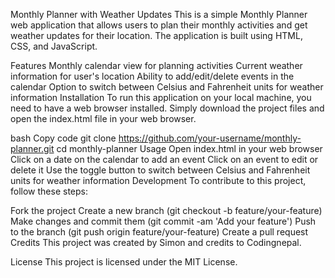 Monthly Planner with Weather Updates
This is a simple Monthly Planner web application that allows users to plan their monthly activities and get weather updates for their location. The application is built using HTML, CSS, and JavaScript.

Features
Monthly calendar view for planning activities
Current weather information for user's location
Ability to add/edit/delete events in the calendar
Option to switch between Celsius and Fahrenheit units for weather information
Installation
To run this application on your local machine, you need to have a web browser installed. Simply download the project files and open the index.html file in your web browser.

bash
Copy code
git clone https://github.com/your-username/monthly-planner.git
cd monthly-planner
Usage
Open index.html in your web browser
Click on a date on the calendar to add an event
Click on an event to edit or delete it
Use the toggle button to switch between Celsius and Fahrenheit units for weather information
Development
To contribute to this project, follow these steps:

Fork the project
Create a new branch (git checkout -b feature/your-feature)
Make changes and commit them (git commit -am 'Add your feature')
Push to the branch (git push origin feature/your-feature)
Create a pull request
Credits
This project was created by Simon and credits to Codingnepal.

License
This project is licensed under the MIT License.
